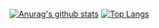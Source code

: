 [![Anurag's github stats](https://github-readme-stats.vercel.app/api?username=ryonkmr&theme=vue)](https://github.com/anuraghazra/github-readme-stats)
[![Top Langs](https://github-readme-stats.vercel.app/api/top-langs/?username=ryonkmr&theme=vue&layout=compact)](https://github.com/anuraghazra/github-readme-stats)
